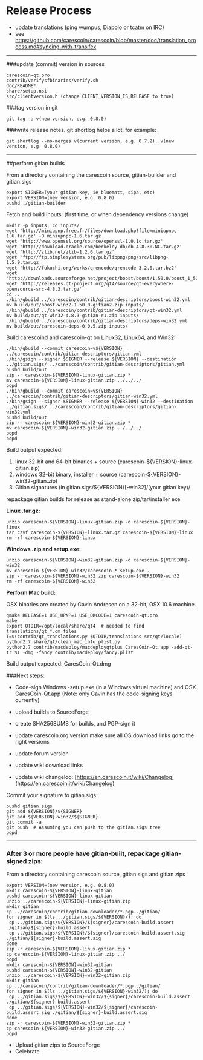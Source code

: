 Release Process
====================

* update translations (ping wumpus, Diapolo or tcatm on IRC)
* see https://github.com/carescoin/carescoin/blob/master/doc/translation_process.md#syncing-with-transifex

* * *

###update (commit) version in sources


	carescoin-qt.pro
	contrib/verifysfbinaries/verify.sh
	doc/README*
	share/setup.nsi
	src/clientversion.h (change CLIENT_VERSION_IS_RELEASE to true)

###tag version in git

	git tag -a v(new version, e.g. 0.8.0)

###write release notes. git shortlog helps a lot, for example:

	git shortlog --no-merges v(current version, e.g. 0.7.2)..v(new version, e.g. 0.8.0)

* * *

##perform gitian builds

 From a directory containing the carescoin source, gitian-builder and gitian.sigs
  
	export SIGNER=(your gitian key, ie bluematt, sipa, etc)
	export VERSION=(new version, e.g. 0.8.0)
	pushd ./gitian-builder

 Fetch and build inputs: (first time, or when dependency versions change)

	mkdir -p inputs; cd inputs/
	wget 'http://miniupnp.free.fr/files/download.php?file=miniupnpc-1.6.tar.gz' -O miniupnpc-1.6.tar.gz
	wget 'http://www.openssl.org/source/openssl-1.0.1c.tar.gz'
	wget 'http://download.oracle.com/berkeley-db/db-4.8.30.NC.tar.gz'
	wget 'http://zlib.net/zlib-1.2.6.tar.gz'
	wget 'ftp://ftp.simplesystems.org/pub/libpng/png/src/libpng-1.5.9.tar.gz'
	wget 'http://fukuchi.org/works/qrencode/qrencode-3.2.0.tar.bz2'
	wget 'http://downloads.sourceforge.net/project/boost/boost/1.50.0/boost_1_50_0.tar.bz2'
	wget 'http://releases.qt-project.org/qt4/source/qt-everywhere-opensource-src-4.8.3.tar.gz'
	cd ..
	./bin/gbuild ../carescoin/contrib/gitian-descriptors/boost-win32.yml
	mv build/out/boost-win32-1.50.0-gitian2.zip inputs/
	./bin/gbuild ../carescoin/contrib/gitian-descriptors/qt-win32.yml
	mv build/out/qt-win32-4.8.3-gitian-r1.zip inputs/
	./bin/gbuild ../carescoin/contrib/gitian-descriptors/deps-win32.yml
	mv build/out/carescoin-deps-0.0.5.zip inputs/

 Build carescoind and carescoin-qt on Linux32, Linux64, and Win32:
  
	./bin/gbuild --commit carescoin=v${VERSION} ../carescoin/contrib/gitian-descriptors/gitian.yml
	./bin/gsign --signer $SIGNER --release ${VERSION} --destination ../gitian.sigs/ ../carescoin/contrib/gitian-descriptors/gitian.yml
	pushd build/out
	zip -r carescoin-${VERSION}-linux-gitian.zip *
	mv carescoin-${VERSION}-linux-gitian.zip ../../../
	popd
	./bin/gbuild --commit carescoin=v${VERSION} ../carescoin/contrib/gitian-descriptors/gitian-win32.yml
	./bin/gsign --signer $SIGNER --release ${VERSION}-win32 --destination ../gitian.sigs/ ../carescoin/contrib/gitian-descriptors/gitian-win32.yml
	pushd build/out
	zip -r carescoin-${VERSION}-win32-gitian.zip *
	mv carescoin-${VERSION}-win32-gitian.zip ../../../
	popd
	popd

  Build output expected:

  1. linux 32-bit and 64-bit binaries + source (carescoin-${VERSION}-linux-gitian.zip)
  2. windows 32-bit binary, installer + source (carescoin-${VERSION}-win32-gitian.zip)
  3. Gitian signatures (in gitian.sigs/${VERSION}[-win32]/(your gitian key)/

repackage gitian builds for release as stand-alone zip/tar/installer exe

**Linux .tar.gz:**

	unzip carescoin-${VERSION}-linux-gitian.zip -d carescoin-${VERSION}-linux
	tar czvf carescoin-${VERSION}-linux.tar.gz carescoin-${VERSION}-linux
	rm -rf carescoin-${VERSION}-linux

**Windows .zip and setup.exe:**

	unzip carescoin-${VERSION}-win32-gitian.zip -d carescoin-${VERSION}-win32
	mv carescoin-${VERSION}-win32/carescoin-*-setup.exe .
	zip -r carescoin-${VERSION}-win32.zip carescoin-${VERSION}-win32
	rm -rf carescoin-${VERSION}-win32

**Perform Mac build:**

  OSX binaries are created by Gavin Andresen on a 32-bit, OSX 10.6 machine.

	qmake RELEASE=1 USE_UPNP=1 USE_QRCODE=1 carescoin-qt.pro
	make
	export QTDIR=/opt/local/share/qt4  # needed to find translations/qt_*.qm files
	T=$(contrib/qt_translations.py $QTDIR/translations src/qt/locale)
	python2.7 share/qt/clean_mac_info_plist.py
	python2.7 contrib/macdeploy/macdeployqtplus CaresCoin-Qt.app -add-qt-tr $T -dmg -fancy contrib/macdeploy/fancy.plist

 Build output expected: CaresCoin-Qt.dmg

###Next steps:

* Code-sign Windows -setup.exe (in a Windows virtual machine) and
  OSX CaresCoin-Qt.app (Note: only Gavin has the code-signing keys currently)

* upload builds to SourceForge

* create SHA256SUMS for builds, and PGP-sign it

* update carescoin.org version
  make sure all OS download links go to the right versions

* update forum version

* update wiki download links

* update wiki changelog: [https://en.carescoin.it/wiki/Changelog](https://en.carescoin.it/wiki/Changelog)

Commit your signature to gitian.sigs:

	pushd gitian.sigs
	git add ${VERSION}/${SIGNER}
	git add ${VERSION}-win32/${SIGNER}
	git commit -a
	git push  # Assuming you can push to the gitian.sigs tree
	popd

-------------------------------------------------------------------------

### After 3 or more people have gitian-built, repackage gitian-signed zips:

From a directory containing carescoin source, gitian.sigs and gitian zips

	export VERSION=(new version, e.g. 0.8.0)
	mkdir carescoin-${VERSION}-linux-gitian
	pushd carescoin-${VERSION}-linux-gitian
	unzip ../carescoin-${VERSION}-linux-gitian.zip
	mkdir gitian
	cp ../carescoin/contrib/gitian-downloader/*.pgp ./gitian/
	for signer in $(ls ../gitian.sigs/${VERSION}/); do
	 cp ../gitian.sigs/${VERSION}/${signer}/carescoin-build.assert ./gitian/${signer}-build.assert
	 cp ../gitian.sigs/${VERSION}/${signer}/carescoin-build.assert.sig ./gitian/${signer}-build.assert.sig
	done
	zip -r carescoin-${VERSION}-linux-gitian.zip *
	cp carescoin-${VERSION}-linux-gitian.zip ../
	popd
	mkdir carescoin-${VERSION}-win32-gitian
	pushd carescoin-${VERSION}-win32-gitian
	unzip ../carescoin-${VERSION}-win32-gitian.zip
	mkdir gitian
	cp ../carescoin/contrib/gitian-downloader/*.pgp ./gitian/
	for signer in $(ls ../gitian.sigs/${VERSION}-win32/); do
	 cp ../gitian.sigs/${VERSION}-win32/${signer}/carescoin-build.assert ./gitian/${signer}-build.assert
	 cp ../gitian.sigs/${VERSION}-win32/${signer}/carescoin-build.assert.sig ./gitian/${signer}-build.assert.sig
	done
	zip -r carescoin-${VERSION}-win32-gitian.zip *
	cp carescoin-${VERSION}-win32-gitian.zip ../
	popd

- Upload gitian zips to SourceForge
- Celebrate 
